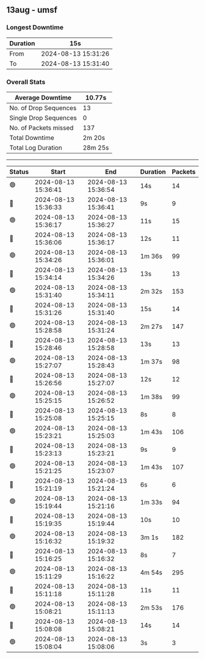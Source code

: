 
## 13aug - umsf

### Longest Downtime

Duration | 15s
---- | ----
From | 2024-08-13 15:31:26
To | 2024-08-13 15:31:40

### Overall Stats

Average Downtime | 10.77s
---- | ----
No. of Drop Sequences | 13
Single Drop Sequences | 0
No. of Packets missed | 137
Total Downtime | 2m 20s
Total Log Duration | 28m 25s


---------

Status | Start | End | Duration | Packets
---- | ---- | ---- | ---- | ----
🟢 | 2024-08-13 15:36:41 | 2024-08-13 15:36:54 | 14s | 14
🔴 | 2024-08-13 15:36:33 | 2024-08-13 15:36:41 | 9s | 9
🟢 | 2024-08-13 15:36:17 | 2024-08-13 15:36:27 | 11s | 15
🔴 | 2024-08-13 15:36:06 | 2024-08-13 15:36:17 | 12s | 11
🟢 | 2024-08-13 15:34:26 | 2024-08-13 15:36:01 | 1m 36s | 99
🔴 | 2024-08-13 15:34:14 | 2024-08-13 15:34:26 | 13s | 13
🟢 | 2024-08-13 15:31:40 | 2024-08-13 15:34:11 | 2m 32s | 153
🔴 | 2024-08-13 15:31:26 | 2024-08-13 15:31:40 | 15s | 14
🟢 | 2024-08-13 15:28:58 | 2024-08-13 15:31:24 | 2m 27s | 147
🔴 | 2024-08-13 15:28:46 | 2024-08-13 15:28:58 | 13s | 13
🟢 | 2024-08-13 15:27:07 | 2024-08-13 15:28:43 | 1m 37s | 98
🔴 | 2024-08-13 15:26:56 | 2024-08-13 15:27:07 | 12s | 12
🟢 | 2024-08-13 15:25:15 | 2024-08-13 15:26:52 | 1m 38s | 99
🔴 | 2024-08-13 15:25:08 | 2024-08-13 15:25:15 | 8s | 8
🟢 | 2024-08-13 15:23:21 | 2024-08-13 15:25:03 | 1m 43s | 106
🔴 | 2024-08-13 15:23:13 | 2024-08-13 15:23:21 | 9s | 9
🟢 | 2024-08-13 15:21:25 | 2024-08-13 15:23:07 | 1m 43s | 107
🔴 | 2024-08-13 15:21:19 | 2024-08-13 15:21:24 | 6s | 6
🟢 | 2024-08-13 15:19:44 | 2024-08-13 15:21:16 | 1m 33s | 94
🔴 | 2024-08-13 15:19:35 | 2024-08-13 15:19:44 | 10s | 10
🟢 | 2024-08-13 15:16:32 | 2024-08-13 15:19:32 | 3m 1s | 182
🔴 | 2024-08-13 15:16:25 | 2024-08-13 15:16:32 | 8s | 7
🟢 | 2024-08-13 15:11:29 | 2024-08-13 15:16:22 | 4m 54s | 295
🔴 | 2024-08-13 15:11:18 | 2024-08-13 15:11:28 | 11s | 11
🟢 | 2024-08-13 15:08:21 | 2024-08-13 15:11:13 | 2m 53s | 176
🔴 | 2024-08-13 15:08:08 | 2024-08-13 15:08:21 | 14s | 14
🟢 | 2024-08-13 15:08:04 | 2024-08-13 15:08:06 | 3s | 3
